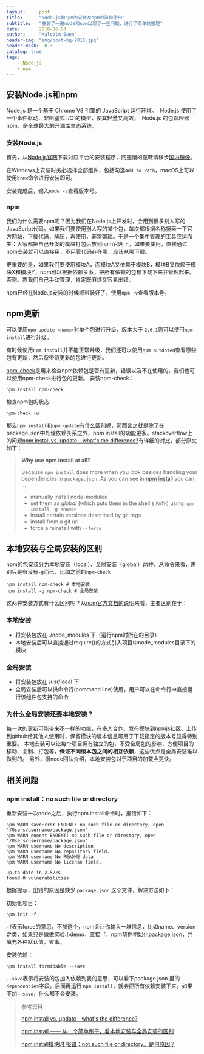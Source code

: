 ```yaml
---
layout:     post
title:      "Node.js和npm的安装及npm的简单使用"
subtitle:   "重装了一遍node和npm出现了一些问题，进行了简单的整理"
date:       2018-06-03
author:     "Malcolm Suen"
header-img: "img/post-bg-2015.jpg"
header-mask:  0.3
catalog: true
tags:
    - Node.js
    - npm
---
```


## 安装Node.js和npm

Node.js 是一个基于 Chrome V8 引擎的 JavaScript 运行环境。  Node.js 使用了一个事件驱动、非阻塞式 I/O 的模型，使其轻量又高效。  Node.js 的包管理器 npm，是全球最大的开源库生态系统。

### 安装Node.js

首先，从[Node.js官网](https://nodejs.org/)下载对应平台的安装程序，网速慢的童鞋请移步[国内镜像](https://pan.baidu.com/s/1kU5OCOB#list/path=%2Fpub%2Fnodejs)。

在Windows上安装时务必选择全部组件，包括勾选`Add to Path`，macOS上可以使用`brew`命令进行安装即可。

安装完成后，输入`node -v`查看版本号。

### npm

我们为什么需要npm呢？因为我们在Node.js上开发时，会用到很多别人写的JavaScript代码。如果我们要使用别人写的某个包，每次都根据名称搜索一下官方网站，下载代码，解压，再使用，非常繁琐。于是一个集中管理的工具应运而生：大家都把自己开发的模块打包后放到npm官网上，如果要使用，直接通过npm安装就可以直接用，不用管代码存在哪，应该从哪下载。

更重要的是，如果我们要使用模块A，而模块A又依赖于模块B，模块B又依赖于模块X和模块Y，npm可以根据依赖关系，把所有依赖的包都下载下来并管理起来。否则，靠我们自己手动管理，肯定既麻烦又容易出错。

npm已经在Node.js安装的时候顺带装好了，使用`npm -v`查看版本号。

## npm更新

可以使用`npm update <name>`对单个包进行升级，版本大于 `2.6.1`则可以使用`npm install`进行升级。

有时候使用`npm install`并不能正常升级，我们还可以使用`npm outdated`查看哪些包有更新，然后将带待更新的包进行更新。

[npm-check](https://www.npmjs.com/package/npm-check)是用来检查npm依赖包是否有更新，错误以及不在使用的，我们也可以使用npm-check进行包的更新。
安装npm-check：

```
npm install npm-check
```

检查npm包的状态:

```
npm-check -u
```

那么`npm install`和`npm update`有什么区别呢，简而言之就是除了在package.json中处理依赖关系之外，npm install的功能更多。stackoverflow上的问题[npm install vs. update - what's the difference?](https://stackoverflow.com/questions/12478679/npm-install-vs-update-whats-the-difference)有详细的对比，部分原文如下：

> **Why use npm install at all?**
>
> Because `npm install` does more when you look besides handling your dependencies in `package.json`. As you can see in [npm install](https://docs.npmjs.com/cli/install) you can ...
>
> - manually install node-modules
> - set them as *global* (which puts them in the shell's `PATH`) using `npm install -g <name>`
> - install certain versions described by git tags
> - install from a git url
> - force a reinstall with `--force`

## 本地安装与全局安装的区别

npm的包安装分为本地安装（local）、全局安装（global）两种，从命令来看，差别只是有没有`-g`而已，比如之前的`npm-check`

```
npm install npm-check # 本地安装
npm install -g npm-check # 全局安装
```

这两种安装方式有什么区别呢？从[npm官方文档的说明](https://npmjs.org/doc/files/npm-folders.html)来看，主要区别在于：

### 本地安装

- 将安装包放在 ./node_modules 下（运行npm时所在的目录）
- 本地安装后可以直接通过require()的方式引入项目中node_modules目录下的模块

### 全局安装

- 将安装包放在 /usr/local 下
- 全局安装后可以供命令行(command line)使用，用户可以在命令行中直接运行该组件包支持的命令

### 为什么全局安装还要本地安装？

每一次的更新可能带来不一样的功能，在多人合作、发布模块到npmjs社区、上传到github给其他人使用时，保留模块的版本信息可用于下载指定的版本号显得特别重要。
 本地安装可以让每个项目拥有独立的包，不受全局包的影响，方便项目的移动、复制、打包等，**保证不同版本包之间的相互依赖**，这些优点是全局安装难以做到的。
另外，据node团队介绍，本地安装包对于项目的加载会更快。

## 相关问题

### npm install：no such file or directory

重新安装一次node之后，执行npm install命令时，报错如下：

```
npm WARN saveError ENOENT: no such file or directory, open '/Users/username/package.json'
npm WARN enoent ENOENT: no such file or directory, open '/Users/username/package.json'
npm WARN username No description
npm WARN username No repository field.
npm WARN username No README data
npm WARN username No license field.

up to date in 2.522s
found 0 vulnerabilities
```

根据提示，出错的原因是缺少 `package.json` 这个文件，解决方法如下：

初始化项目：

```
npm init -f
```

`-f`表示force的意思，不加这个，npm会让你输入一堆信息，比如name、version之类，如果只是做做实验小demo，直接`-f`，npm帮你初始化package.json，并填充各种默认值，省事。

安装依赖：

```
npm install formidable --save
```

`--save`表示将安装的包加入依赖列表的意思，可以看下package.json 里的`dependencies`字段。后面再运行 `npm install`，就会把所有依赖安装下来。如果不加`--save`，什么都不会安装。 







> 参考资料：
>
> [npm install vs. update - what's the difference?](https://stackoverflow.com/questions/12478679/npm-install-vs-update-whats-the-difference)
>
> [npm install —— 从一个简单例子，看本地安装与全局安装的区别](https://www.cnblogs.com/chyingp/p/npm-install-difference-between-local-global.html)
>
> [npm install模块时 报错：not such file or directory。是何原因？](https://segmentfault.com/q/1010000012930521)

